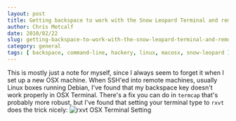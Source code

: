 ```yaml
---
layout: post
title: Getting backspace to work with the Snow Leopard Terminal and remote Linux boxes
author: Chris Metcalf
date: 2010/02/22
slug: getting-backspace-to-work-with-the-snow-leopard-terminal-and-remote-linux-boxes
category: general
tags: [ backspace, command-line, hackery, linux, macosx, snow-leopard ]
---
```


This is mostly just a note for myself, since I always seem to forget it when I set up a new OSX machine.
When SSH'ed into remote machines, usually Linux boxes running Debian, I've found that my backspace key doesn't work properly in OSX Terminal. There's a fix you can do in `termcap` that's probably more robust, but I've found that setting your terminal type to `rxvt` does the trick nicely:
![rxvt OSX Terminal Setting](http://img.skitch.com/20100223-8bta2j3kjn2ubw32q4qiesrk9j.png)
